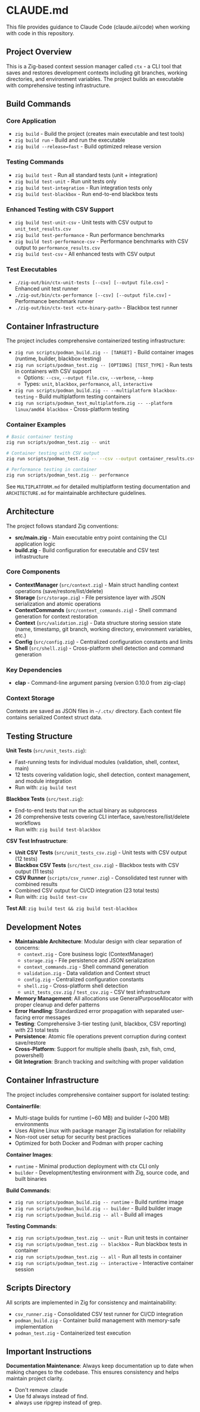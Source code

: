 # CLAUDE.md

This file provides guidance to Claude Code (claude.ai/code) when working with code in this repository.

## Project Overview

This is a Zig-based context session manager called `ctx` - a CLI tool that saves and restores development contexts including git branches, working directories, and environment variables. The project builds an executable with comprehensive testing infrastructure.

## Build Commands

### Core Application
- `zig build` - Build the project (creates main executable and test tools)
- `zig build run` - Build and run the executable
- `zig build --release=fast` - Build optimized release version

### Testing Commands
- `zig build test` - Run all standard tests (unit + integration)
- `zig build test-unit` - Run unit tests only
- `zig build test-integration` - Run integration tests only
- `zig build test-blackbox` - Run end-to-end blackbox tests

### Enhanced Testing with CSV Support
- `zig build test-unit-csv` - Unit tests with CSV output to `unit_test_results.csv`
- `zig build test-performance` - Run performance benchmarks
- `zig build test-performance-csv` - Performance benchmarks with CSV output to `performance_results.csv`
- `zig build test-csv` - All enhanced tests with CSV output

### Test Executables
- `./zig-out/bin/ctx-unit-tests [--csv] [--output file.csv]` - Enhanced unit test runner
- `./zig-out/bin/ctx-performance [--csv] [--output file.csv]` - Performance benchmark runner
- `./zig-out/bin/ctx-test <ctx-binary-path>` - Blackbox test runner

## Container Infrastructure

The project includes comprehensive containerized testing infrastructure:

- `zig run scripts/podman_build.zig -- [TARGET]` - Build container images (runtime, builder, blackbox-testing)
- `zig run scripts/podman_test.zig -- [OPTIONS] [TEST_TYPE]` - Run tests in containers with CSV support
  - Options: `--csv`, `--output file.csv`, `--verbose`, `--keep`
  - Types: `unit`, `blackbox`, `performance`, `all`, `interactive`
- `zig run scripts/podman_build.zig -- --multiplatform blackbox-testing` - Build multiplatform testing containers
- `zig run scripts/podman_test_multiplatform.zig -- --platform linux/amd64 blackbox` - Cross-platform testing

### Container Examples
```bash
# Basic container testing
zig run scripts/podman_test.zig -- unit

# Container testing with CSV output
zig run scripts/podman_test.zig -- --csv --output container_results.csv all

# Performance testing in container
zig run scripts/podman_test.zig -- performance
```

See `MULTIPLATFORM.md` for detailed multiplatform testing documentation and `ARCHITECTURE.md` for maintainable architecture guidelines.

## Architecture

The project follows standard Zig conventions:

- **src/main.zig** - Main executable entry point containing the CLI application logic
- **build.zig** - Build configuration for executable and CSV test infrastructure

### Core Components

- **ContextManager** (`src/context.zig`) - Main struct handling context operations (save/restore/list/delete)
- **Storage** (`src/storage.zig`) - File persistence layer with JSON serialization and atomic operations
- **ContextCommands** (`src/context_commands.zig`) - Shell command generation for context restoration
- **Context** (`src/validation.zig`) - Data structure storing session state (name, timestamp, git branch, working directory, environment variables, etc.)
- **Config** (`src/config.zig`) - Centralized configuration constants and limits
- **Shell** (`src/shell.zig`) - Cross-platform shell detection and command generation

### Key Dependencies

- **clap** - Command-line argument parsing (version 0.10.0 from zig-clap)

### Context Storage

Contexts are saved as JSON files in `~/.ctx/` directory. Each context file contains serialized Context struct data.

## Testing Structure

**Unit Tests** (`src/unit_tests.zig`):
- Fast-running tests for individual modules (validation, shell, context, main)
- 12 tests covering validation logic, shell detection, context management, and module integration
- Run with: `zig build test`

**Blackbox Tests** (`src/test.zig`):
- End-to-end tests that run the actual binary as subprocess
- 26 comprehensive tests covering CLI interface, save/restore/list/delete workflows
- Run with: `zig build test-blackbox`

**CSV Test Infrastructure**:
- **Unit CSV Tests** (`src/unit_tests_csv.zig`) - Unit tests with CSV output (12 tests)
- **Blackbox CSV Tests** (`src/test_csv.zig`) - Blackbox tests with CSV output (11 tests)
- **CSV Runner** (`scripts/csv_runner.zig`) - Consolidated test runner with combined results
- Combined CSV output for CI/CD integration (23 total tests)
- Run with: `zig build test-csv`

**Test All**: `zig build test && zig build test-blackbox`

## Development Notes

- **Maintainable Architecture**: Modular design with clear separation of concerns:
  - `context.zig` - Core business logic (ContextManager)
  - `storage.zig` - File persistence and JSON serialization
  - `context_commands.zig` - Shell command generation
  - `validation.zig` - Data validation and Context struct
  - `config.zig` - Centralized configuration constants
  - `shell.zig` - Cross-platform shell detection
  - `unit_tests_csv.zig` / `test_csv.zig` - CSV test infrastructure
- **Memory Management**: All allocations use GeneralPurposeAllocator with proper cleanup and defer patterns
- **Error Handling**: Standardized error propagation with separated user-facing error messages
- **Testing**: Comprehensive 3-tier testing (unit, blackbox, CSV reporting) with 23 total tests
- **Persistence**: Atomic file operations prevent corruption during context save/restore
- **Cross-Platform**: Support for multiple shells (bash, zsh, fish, cmd, powershell)
- **Git Integration**: Branch tracking and switching with proper validation

## Container Infrastructure

The project includes comprehensive container support for isolated testing:

**Containerfile**:
- Multi-stage builds for runtime (~60 MB) and builder (~200 MB) environments
- Uses Alpine Linux with package manager Zig installation for reliability
- Non-root user setup for security best practices
- Optimized for both Docker and Podman with proper caching

**Container Images**:
- `runtime` - Minimal production deployment with ctx CLI only
- `builder` - Development/testing environment with Zig, source code, and built binaries

**Build Commands**:
- `zig run scripts/podman_build.zig -- runtime` - Build runtime image
- `zig run scripts/podman_build.zig -- builder` - Build builder image  
- `zig run scripts/podman_build.zig -- all` - Build all images

**Testing Commands**:
- `zig run scripts/podman_test.zig -- unit` - Run unit tests in container
- `zig run scripts/podman_test.zig -- blackbox` - Run blackbox tests in container
- `zig run scripts/podman_test.zig -- all` - Run all tests in container
- `zig run scripts/podman_test.zig -- interactive` - Interactive container session

## Scripts Directory

All scripts are implemented in Zig for consistency and maintainability:

- `csv_runner.zig` - Consolidated CSV test runner for CI/CD integration
- `podman_build.zig` - Container build management with memory-safe implementation
- `podman_test.zig` - Containerized test execution

## Important Instructions

**Documentation Maintenance**: Always keep documentation up to date when making changes to the codebase. This ensures consistency and helps maintain project clarity.
- Don't remove .claude
- Use fd always instead of find.
- always use ripgrep instead of grep.